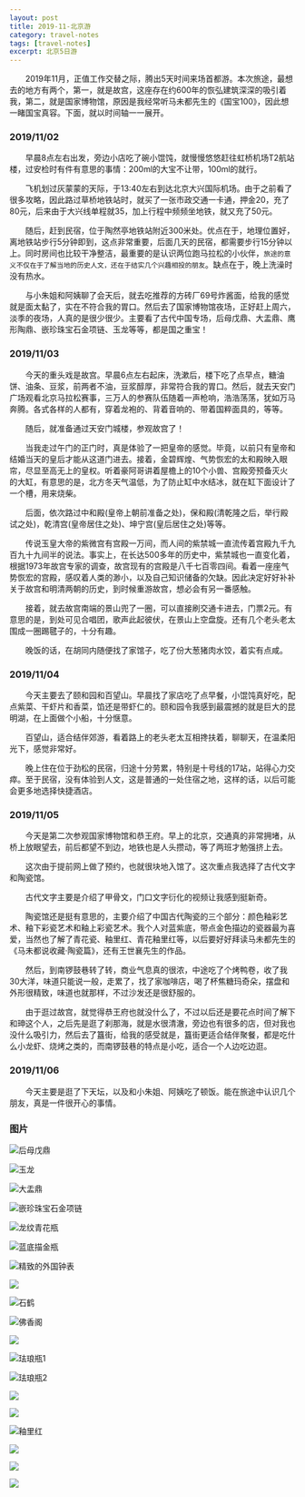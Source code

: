```yaml
---
layout: post
title: 2019-11-北京游
category: travel-notes
tags: [travel-notes]
excerpt: 北京5日游
---
```


&emsp;&emsp;2019年11月，正值工作交替之际，腾出5天时间来场首都游。本次旅途，最想去的地方有两个，第一，就是故宫，这座存在约600年的恢弘建筑深深的吸引着我，第二，就是国家博物馆，原因是我经常听马未都先生的《国宝100》，因此想一睹国宝真容。下面，就以时间轴一一展开。  


### 2019/11/02  

&emsp;&emsp;早晨8点左右出发，旁边小店吃了碗小馄饨，就慢慢悠悠赶往虹桥机场T2航站楼，过安检时有件有意思的事情：200ml的大宝不让带，100ml的就行。  

&emsp;&emsp;飞机划过灰蒙蒙的天际，于13:40左右到达北京大兴国际机场。由于之前看了很多攻略，因此路过草桥地铁站时，就买了一张市政交通一卡通，押金20，充了80元，后来由于大兴线单程就35，加上行程中频频坐地铁，就又充了50元。  

&emsp;&emsp;随后，赶到民宿，位于陶然亭地铁站附近300米处。优点在于，地理位置好，离地铁站步行5分钟即到，这点非常重要，后面几天的民宿，都需要步行15分钟以上。同时房间也比较干净整洁，最重要的是认识两位跑马拉松的小伙伴，`旅途的意义不仅在于了解当地的历史人文，还在于结实几个兴趣相投的朋友`。缺点在于，晚上洗澡时没有热水。  

&emsp;&emsp;与小朱姐和阿姨聊了会天后，就去吃推荐的方砖厂69号炸酱面，给我的感觉就是面太黏了，实在不符合我的胃口。然后去了国家博物馆夜场，正好赶上周六，淡季的夜场，人真的是很少很少。主要看了古代中国专场，后母戊鼎、大盂鼎、鹰形陶鼎、嵌珍珠宝石金项链、玉龙等等，都是国之重宝！



### 2019/11/03  

&emsp;&emsp;今天的重头戏是故宫。早晨6点左右起床，洗漱后，楼下吃了点早点，糖油饼、油条、豆浆，前两者不油，豆浆醇厚，非常符合我的胃口。然后，就去天安门广场观看北京马拉松赛事，三万人的参赛队伍随着一声枪响，浩浩荡荡，犹如万马奔腾。各式各样的人都有，穿着龙袍的、背着音响的、带着国粹面具的，等等。  

&emsp;&emsp;随后，就准备通过天安门城楼，参观故宫了！  

&emsp;&emsp;当我走过午门的正门时，真是体验了一把皇帝的感觉。毕竟，以前只有皇帝和结婚当天的皇后才能从这道门进去。接着，金碧辉煌、气势恢宏的太和殿映入眼帘，尽显至高无上的皇权。听着豪阿哥讲着屋檐上的10个小兽、宫殿旁预备灭火的大缸，有意思的是，北方冬天气温低，为了防止缸中水结冰，就在缸下面设计了一个槽，用来烧柴。  

&emsp;&emsp;后面，依次路过中和殿(皇帝上朝前准备之处)，保和殿(清乾隆之后，举行殿试之处)，乾清宫(皇帝居住之处)、坤宁宫(皇后居住之处)等等。  

&emsp;&emsp;传说玉皇大帝的紫微宫有宫殿一万间，而人间的紫禁城一直流传着宫殿九千九百九十九间半的说法。事实上，在长达500多年的历史中，紫禁城也一直变化着，根据1973年故宫专家的调查，故宫现有的宫殿是八千七百零四间。看着一座座气势恢宏的宫殿，感叹着人类的渺小，以及自己知识储备的欠缺。因此决定好好补补关于故宫和明清两朝的历史，到时候重游故宫，想必会有另一番感触。  

&emsp;&emsp;接着，就去故宫南端的景山兜了一圈，可以直接刷交通卡进去，门票2元。有意思的是，到处可见合唱团，歌声此起彼伏，在景山上空盘旋。还有几个老头老太围成一圈踢毽子的，十分有趣。  

&emsp;&emsp;晚饭的话，在胡同内随便找了家馆子，吃了份大葱猪肉水饺，着实有点咸。  


### 2019/11/04  

&emsp;&emsp;今天主要去了颐和园和百望山。早晨找了家店吃了点早餐，小馄饨真好吃，配点紫菜、干虾片和香菜，馅还是带虾仁的。颐和园令我感到最震撼的就是巨大的昆明湖，在上面做个小船，十分惬意。  

&emsp;&emsp;百望山，适合结伴郊游，看着路上的老头老太互相搀扶着，聊聊天，在温柔阳光下，感觉非常好。  

&emsp;&emsp;晚上住在位于劲松的民宿，归途十分劳累，特别是十号线的17站，站得心力交瘁。至于民宿，没有体验到人文，这是普通的一处住宿之地，这样的话，以后可能会更多地选择快捷酒店。  


### 2019/11/05  

&emsp;&emsp;今天是第二次参观国家博物馆和恭王府。早上的北京，交通真的非常拥堵，从桥上放眼望去，前后都望不到边，地铁也是人头攒动，等了两班才勉强挤上去。  

&emsp;&emsp;这次由于提前网上做了预约，也就很块地入馆了。这次重点我选择了古代文字和陶瓷馆。  

&emsp;&emsp;古代文字主要是介绍了甲骨文，门口文字衍化的视频让我感到挺新奇。  

&emsp;&emsp;陶瓷馆还是挺有意思的，主要介绍了中国古代陶瓷的三个部分：颜色釉彩艺术、釉下彩瓷艺术和釉上彩瓷艺术。我个人对蓝紫底，带点金色描边的瓷器最为喜爱，当然也了解了青花瓷、釉里红、青花釉里红等，以后要好好拜读马未都先生的《马未都说收藏·陶瓷篇》，还有王世襄先生的作品。  

&emsp;&emsp;然后，到南锣鼓巷转了转，商业气息真的很浓，中途吃了个烤鸭卷，收了我30大洋，味道只能说一般，走累了，找了家咖啡店，喝了杯焦糖玛奇朵，摆盘和外形很精致，味道也就那样，不过沙发还是很舒服的。  

&emsp;&emsp;由于逛过故宫，就觉得恭王府也就没什么了，不过以后还是要花点时间了解下和珅这个人，之后先是逛了刹那海，就是水很清澈，旁边也有很多的店，但对我也没什么吸引力，然后去了簋街，给我的感受就是，簋街更适合结伴聚餐，都是吃什么小龙虾、烧烤之类的，而南锣鼓巷的特点是小吃，适合一个人边吃边逛。  


### 2019/11/06  

&emsp;&emsp;今天主要是逛了下天坛，以及和小朱姐、阿姨吃了顿饭。能在旅途中认识几个朋友，真是一件很开心的事情。  


### 图片

![后母戊鼎](https://yyc-images.oss-cn-beijing.aliyuncs.com/IMG_20191102_184740.jpg)  

![玉龙](https://yyc-images.oss-cn-beijing.aliyuncs.com/IMG_20191102_190453.jpg)  

![大盂鼎](https://yyc-images.oss-cn-beijing.aliyuncs.com/IMG_20191102_190854.jpg)  

![嵌珍珠宝石金项链](https://yyc-images.oss-cn-beijing.aliyuncs.com/IMG_20191102_194517_1.jpg)  

![龙纹青花瓶](https://yyc-images.oss-cn-beijing.aliyuncs.com/IMG_20191102_195757.jpg)  

![蓝底描金瓶](https://yyc-images.oss-cn-beijing.aliyuncs.com/IMG_20191102_200506.jpg)  

![精致的外国钟表](https://yyc-images.oss-cn-beijing.aliyuncs.com/IMG_20191103_135257.jpg)  

![](https://yyc-images.oss-cn-beijing.aliyuncs.com/IMG_20191103_143752.jpg)  

![石鹤](https://yyc-images.oss-cn-beijing.aliyuncs.com/IMG_20191103_144215.jpg)  

![佛香阁](https://yyc-images.oss-cn-beijing.aliyuncs.com/IMG_20191104_120545.jpg)  

![](https://yyc-images.oss-cn-beijing.aliyuncs.com/IMG_20191104_121403_1.jpg)  

![珐琅瓶1](https://yyc-images.oss-cn-beijing.aliyuncs.com/IMG_20191105_112652.jpg)  

![珐琅瓶2](https://yyc-images.oss-cn-beijing.aliyuncs.com/IMG_20191105_112810.jpg)  

![](https://yyc-images.oss-cn-beijing.aliyuncs.com/IMG_20191105_113650.jpg)  

![](https://yyc-images.oss-cn-beijing.aliyuncs.com/IMG_20191105_114316.jpg)  


![釉里红](https://yyc-images.oss-cn-beijing.aliyuncs.com/IMG_20191105_115102.jpg)  

![](https://yyc-images.oss-cn-beijing.aliyuncs.com/IMG_20191105_115242.jpg)  

![](https://yyc-images.oss-cn-beijing.aliyuncs.com/IMG_20191105_115947_1.jpg)  

![](https://yyc-images.oss-cn-beijing.aliyuncs.com/IMG_20191105_121533.jpg)  



